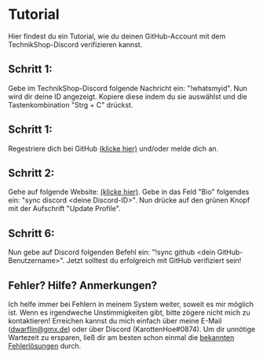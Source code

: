# Tutorial
Hier findest du ein Tutorial, wie du deinen GitHub-Account mit dem TechnikShop-Discord verifizieren kannst.

## Schritt 1:
Gebe im TechnikShop-Discord folgende Nachricht ein: "!whatsmyid". Nun wird dir deine ID angezeigt. Kopiere diese indem du sie auswählst und die Tastenkombination "Strg + C" drückst.

## Schritt 1:
Regestriere dich bei GitHub [(klicke hier)](https://github.com/login) und/oder melde dich an.

## Schritt 2:
Gehe auf folgende Website: [(klicke hier)](https://github.com/settings/profile). Gebe in das Feld "Bio" folgendes ein: "sync discord \<deine Discord-ID\>". Nun drücke auf den grünen Knopf mit der Aufschrift "Update Profile".

## Schritt 6:
Nun gebe auf Discord folgenden Befehl ein: "!sync github \<dein GitHub-Benutzername\>". Jetzt solltest du erfolgreich mit GitHub verifiziert sein!

## Fehler? Hilfe? Anmerkungen?
Ich helfe immer bei Fehlern in meinem System weiter, soweit es mir möglich ist. Wenn es irgendweche Unstimmigkeiten gibt, bitte zögere nicht mich zu kontaktieren! Erreichen kannst du mich einfach über meine E-Mail (dwarflin@gmx.de) oder über Discord (KarottenHoe#0874). Um dir unnötige Wartezeit zu ersparen, ließ dir am besten schon einmal die [bekannten Fehlerlösungen](https://github.com/DwarflinDeveloping/TechnikShop-docs/blob/main/troubleshooting.md) durch.
